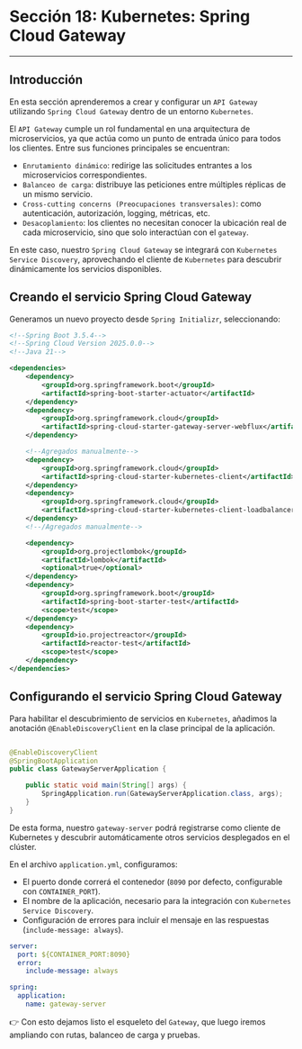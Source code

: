 # Sección 18: Kubernetes: Spring Cloud Gateway

---

## Introducción

En esta sección aprenderemos a crear y configurar un `API Gateway` utilizando `Spring Cloud Gateway` dentro de un
entorno `Kubernetes`.

El `API Gateway` cumple un rol fundamental en una arquitectura de microservicios, ya que actúa como un punto de entrada
único para todos los clientes. Entre sus funciones principales se encuentran:

- `Enrutamiento dinámico`: redirige las solicitudes entrantes a los microservicios correspondientes.
- `Balanceo de carga`: distribuye las peticiones entre múltiples réplicas de un mismo servicio.
- `Cross-cutting concerns (Preocupaciones transversales)`: como autenticación, autorización, logging, métricas, etc.
- `Desacoplamiento`: los clientes no necesitan conocer la ubicación real de cada microservicio, sino que solo
  interactúan con el `gateway`.

En este caso, nuestro `Spring Cloud Gateway` se integrará con `Kubernetes Service Discovery`, aprovechando el cliente
de `Kubernetes` para descubrir dinámicamente los servicios disponibles.

## Creando el servicio Spring Cloud Gateway

Generamos un nuevo proyecto desde `Spring Initializr`, seleccionando:

````xml
<!--Spring Boot 3.5.4-->
<!--Spring Cloud Version 2025.0.0-->
<!--Java 21-->

<dependencies>
    <dependency>
        <groupId>org.springframework.boot</groupId>
        <artifactId>spring-boot-starter-actuator</artifactId>
    </dependency>
    <dependency>
        <groupId>org.springframework.cloud</groupId>
        <artifactId>spring-cloud-starter-gateway-server-webflux</artifactId>
    </dependency>

    <!--Agregados manualmente-->
    <dependency>
        <groupId>org.springframework.cloud</groupId>
        <artifactId>spring-cloud-starter-kubernetes-client</artifactId>
    </dependency>
    <dependency>
        <groupId>org.springframework.cloud</groupId>
        <artifactId>spring-cloud-starter-kubernetes-client-loadbalancer</artifactId>
    </dependency>
    <!--/Agregados manualmente-->

    <dependency>
        <groupId>org.projectlombok</groupId>
        <artifactId>lombok</artifactId>
        <optional>true</optional>
    </dependency>
    <dependency>
        <groupId>org.springframework.boot</groupId>
        <artifactId>spring-boot-starter-test</artifactId>
        <scope>test</scope>
    </dependency>
    <dependency>
        <groupId>io.projectreactor</groupId>
        <artifactId>reactor-test</artifactId>
        <scope>test</scope>
    </dependency>
</dependencies>
````

## Configurando el servicio Spring Cloud Gateway

Para habilitar el descubrimiento de servicios en `Kubernetes`, añadimos la anotación `@EnableDiscoveryClient` en la
clase principal de la aplicación.

````java

@EnableDiscoveryClient
@SpringBootApplication
public class GatewayServerApplication {

    public static void main(String[] args) {
        SpringApplication.run(GatewayServerApplication.class, args);
    }
}
````

De esta forma, nuestro `gateway-server` podrá registrarse como cliente de Kubernetes y descubrir automáticamente otros
servicios desplegados en el clúster.

En el archivo `application.yml`, configuramos:

- El puerto donde correrá el contenedor (`8090` por defecto, configurable con `CONTAINER_PORT`).
- El nombre de la aplicación, necesario para la integración con `Kubernetes Service Discovery`.
- Configuración de errores para incluir el mensaje en las respuestas (`include-message: always`).

````yml
server:
  port: ${CONTAINER_PORT:8090}
  error:
    include-message: always

spring:
  application:
    name: gateway-server
````

👉 Con esto dejamos listo el esqueleto del `Gateway`, que luego iremos ampliando con rutas, balanceo de carga y pruebas.
